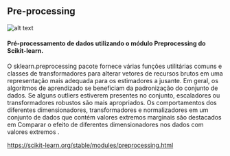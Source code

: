 ## Pre-processing

![alt text](https://www.google.com/url?sa=i&url=https%3A%2F%2Fwww.spaghettiml.com%2F2017%2F09%2F29%2Fstochastic-gradient-descent-in-python-con-sci-kit%2F&psig=AOvVaw32YRV3nSadYTIDKiH6jfi7&ust=1586883063654000&source=images&cd=vfe&ved=0CAIQjRxqFwoTCMC305zu5egCFQAAAAAdAAAAABAH)

#### Pré-processamento de dados utilizando o módulo Preprocessing do Scikit-learn.
O sklearn.preprocessing pacote fornece várias funções utilitárias comuns e classes de transformadores para alterar vetores de recursos brutos em uma representação mais adequada para os estimadores a jusante.
Em geral, os algoritmos de aprendizado se beneficiam da padronização do conjunto de dados. Se alguns outliers estiverem presentes no conjunto, escaladores ou transformadores robustos são mais apropriados. Os comportamentos dos diferentes dimensionadores, transformadores e normalizadores em um conjunto de dados que contém valores extremos marginais são destacados em Comparar o efeito de diferentes dimensionadores nos dados com valores extremos .


https://scikit-learn.org/stable/modules/preprocessing.html
